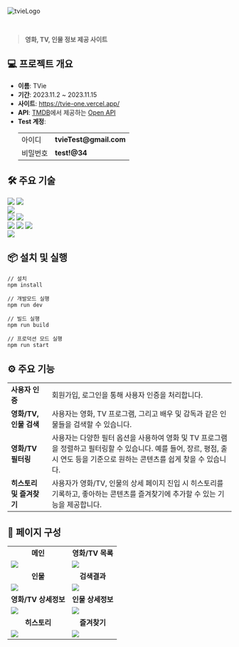 ![tvieLogo](https://github.com/user-attachments/assets/fb35a2c4-cfcb-4fab-bd5e-532b85548501)

<br/>

> **영화, TV, 인물 정보 제공 사이트**

## 💻 프로젝트 개요
- **이름**: TVie
- **기간**: 2023.11.2 ~ 2023.11.15
- **사이트**: https://tvie-one.vercel.app/
- **API**: [TMDB](https://www.themoviedb.org/)에서 제공하는 [Open API](https://developer.themoviedb.org/reference/intro/getting-started)
- **Test 계정**:
  <table>
    <tr>
      <td>아이디</td>
      <td><strong>tvieTest@gmail.com</strong></td>
    </tr>
    <tr>
      <td>비밀번호</td>
      <td><strong>test!@34</strong></td>
    </tr>
  </table>
   

## 🛠️ 주요 기술
<div>
   <img src="https://img.shields.io/badge/Next-000000?style=for-the-badge&logo=Next.js&logoColor=white"/>
   <img src="https://img.shields.io/badge/react-61DAFB?style=for-the-badge&logo=react&logoColor=white"/>
   <br/>
   <img src="https://img.shields.io/badge/typescript-3178C6?style=for-the-badge&logo=typescript&logoColor=white"/>
   <br/>
  <img src="https://img.shields.io/badge/html5-E34F26?style=for-the-badge&logo=html5&logoColor=white"/>
  <img src="https://img.shields.io/badge/css3-1572B6?style=for-the-badge&logo=css3&logoColor=white"/>
   <br/>
  <img src="https://img.shields.io/badge/sass-CC6699?style=for-the-badge&logo=sass&logoColor=white"/>
  <img src="https://img.shields.io/badge/mui-007FFF?style=for-the-badge&logo=mui&logoColor=white"/>
  <img src="https://img.shields.io/badge/reacthookform-EC5990?style=for-the-badge&logo=reacthookform&logoColor=white"/>
   <br/>
  <img src="https://img.shields.io/badge/auth0-EB5424?style=for-the-badge&logo=auth0&logoColor=white"/>
</div>

## 📦 설치 및 실행
```
// 설치
npm install

// 개발모드 실행
npm run dev

// 빌드 실행
npm run build

// 프로덕션 모드 실행
npm run start
```
## ⚙️ 주요 기능
<table>
  <tr>
    <td><strong>사용자 인증</strong></td>
    <td>회원가입, 로그인을 통해 사용자 인증을 처리합니다.</td>
  </tr>
<tr>
  <td><strong>영화/TV, 인물 검색</strong></td>
  <td>사용자는 영화, TV 프로그램, 그리고 배우 및 감독과 같은 인물들을 검색할 수 있습니다.</td>
</tr>
<tr>
  <td><strong>영화/TV 필터링</strong></td>
  <td>사용자는 다양한 필터 옵션을 사용하여 영화 및 TV 프로그램을 정렬하고 필터링할 수 있습니다. 예를 들어, 장르, 평점, 출시 연도 등을 기준으로 원하는 콘텐츠를 쉽게 찾을 수 있습니다.</td>
</tr>
<tr>
  <td><strong>히스토리 및 즐겨찾기</strong></td>
  <td>사용자가 영화/TV, 인물의 상세 페이지 진입 시 히스토리를 기록하고, 좋아하는 콘텐츠를 즐겨찾기에 추가할 수 있는 기능을 제공합니다.</td>
</tr>
</table>

 ## 📃 페이지 구성
 
   <table>
        <tr>
          <td align="center">
            <strong>메인</strong>
          </td>
          <td align="center">
            <strong>영화/TV 목록</strong>
          </td>
        </tr>
        <tr>
          <td>
            <img src="https://github.com/user-attachments/assets/045bfa54-bd6c-473a-a1d1-553e1467d20c" />
          </td>
          <td>
            <img src="https://github.com/user-attachments/assets/3f992ee1-54c4-4ba4-aad0-c11acf0bcb55" />
          </td>
        </tr>
        <tr>
          <td align="center">
            <strong>인물</strong>
          </td>
          <td align="center">
            <strong>검색결과</strong>
          </td>
        </tr>
        <tr>
          <td>
            <img src="https://github.com/user-attachments/assets/9fbf6ba2-8b35-4761-baa4-c58b738d2f03" />
          </td>
          <td>
            <img src="https://github.com/user-attachments/assets/264758c5-0b47-4212-b55a-3a0786aa97f8" />
          </td>
        </tr>
        <tr>
          <td align="center">
            <strong>영화/TV 상세정보</strong>
          </td>
          <td align="center">
            <strong>인물 상세정보</strong>
          </td>
        </tr>
        <tr>
          <td>
            <img src="https://github.com/user-attachments/assets/74210dd8-d7ee-41d3-bdc7-6a21afd7a15c" />
          </td>
          <td>
            <img src="https://github.com/user-attachments/assets/09a83147-ad21-447a-b877-f81faf55c7a2" />
          </td>
        </tr>
        <tr>
          <td align="center">
            <strong>히스토리</strong>
          </td>
          <td align="center">
            <strong>즐겨찾기</strong>
          </td>
        </tr>
        <tr>
          <td>
            <img src="https://github.com/user-attachments/assets/1a608c46-b3ef-45d6-9525-7ef482288a62" />
          </td>
          <td>
            <img src="https://github.com/user-attachments/assets/00eefc4f-7a3d-4ad8-893c-a7aa0e33a264" />
          </td>
        </tr>
      </table>
